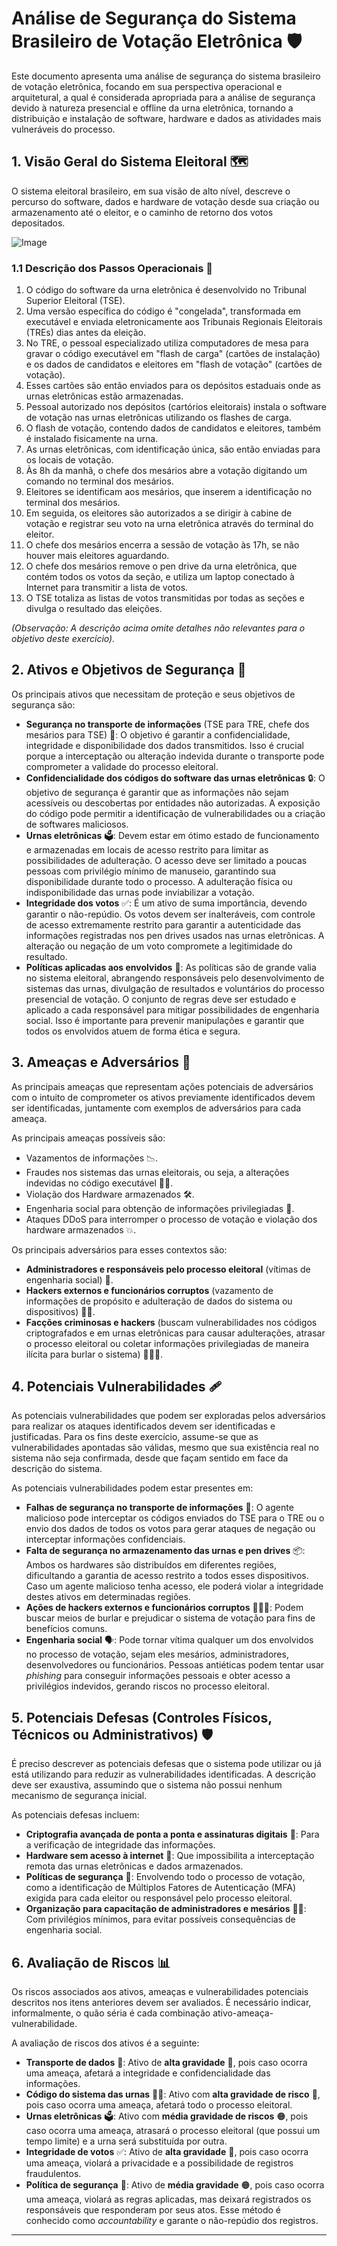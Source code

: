 # Análise de Segurança do Sistema Brasileiro de Votação Eletrônica 🛡️

Este documento apresenta uma análise de segurança do sistema brasileiro de votação eletrônica, focando em sua perspectiva operacional e arquitetural, a qual é considerada apropriada para a análise de segurança devido à natureza presencial e offline da urna eletrônica, tornando a distribuição e instalação de software, hardware e dados as atividades mais vulneráveis do processo.

## 1\. Visão Geral do Sistema Eleitoral 🗺️

O sistema eleitoral brasileiro, em sua visão de alto nível, descreve o percurso do software, dados e hardware de votação desde sua criação ou armazenamento até o eleitor, e o caminho de retorno dos votos depositados.

![Image](https://github.com/user-attachments/assets/4285a421-895c-4b8f-a204-9100a31890fa)

### 1.1 Descrição dos Passos Operacionais 👣

1.  O código do software da urna eletrônica é desenvolvido no Tribunal Superior Eleitoral (TSE).
2.  Uma versão específica do código é "congelada", transformada em executável e enviada eletronicamente aos Tribunais Regionais Eleitorais (TREs) dias antes da eleição.
3.  No TRE, o pessoal especializado utiliza computadores de mesa para gravar o código executável em "flash de carga" (cartões de instalação) e os dados de candidatos e eleitores em "flash de votação" (cartões de votação).
4.  Esses cartões são então enviados para os depósitos estaduais onde as urnas eletrônicas estão armazenadas.
5.  Pessoal autorizado nos depósitos (cartórios eleitorais) instala o software de votação nas urnas eletrônicas utilizando os flashes de carga.
6.  O flash de votação, contendo dados de candidatos e eleitores, também é instalado fisicamente na urna.
7.  As urnas eletrônicas, com identificação única, são então enviadas para os locais de votação.
8.  Às 8h da manhã, o chefe dos mesários abre a votação digitando um comando no terminal dos mesários.
9.  Eleitores se identificam aos mesários, que inserem a identificação no terminal dos mesários.
10. Em seguida, os eleitores são autorizados a se dirigir à cabine de votação e registrar seu voto na urna eletrônica através do terminal do eleitor.
11. O chefe dos mesários encerra a sessão de votação às 17h, se não houver mais eleitores aguardando.
12. O chefe dos mesários remove o pen drive da urna eletrônica, que contém todos os votos da seção, e utiliza um laptop conectado à Internet para transmitir a lista de votos.
13. O TSE totaliza as listas de votos transmitidas por todas as seções e divulga o resultado das eleições.

*(Observação: A descrição acima omite detalhes não relevantes para o objetivo deste exercício).*

## 2\. Ativos e Objetivos de Segurança 🎯

Os principais ativos que necessitam de proteção e seus objetivos de segurança são:

  * **Segurança no transporte de informações** (TSE para TRE, chefe dos mesários para TSE) 🚚: O objetivo é garantir a confidencialidade, integridade e disponibilidade dos dados transmitidos. Isso é crucial porque a interceptação ou alteração indevida durante o transporte pode comprometer a validade do processo eleitoral.
  * **Confidencialidade dos códigos do software das urnas eletrônicas** 🔒: O objetivo de segurança é garantir que as informações não sejam acessíveis ou descobertas por entidades não autorizadas. A exposição do código pode permitir a identificação de vulnerabilidades ou a criação de softwares maliciosos.
  * **Urnas eletrônicas** 🗳️: Devem estar em ótimo estado de funcionamento e armazenadas em locais de acesso restrito para limitar as possibilidades de adulteração. O acesso deve ser limitado a poucas pessoas com privilégio mínimo de manuseio, garantindo sua disponibilidade durante todo o processo. A adulteração física ou indisponibilidade das urnas pode inviabilizar a votação.
  * **Integridade dos votos** ✅: É um ativo de suma importância, devendo garantir o não-repúdio. Os votos devem ser inalteráveis, com controle de acesso extremamente restrito para garantir a autenticidade das informações registradas nos pen drives usados nas urnas eletrônicas. A alteração ou negação de um voto compromete a legitimidade do resultado.
  * **Políticas aplicadas aos envolvidos** 📜: As políticas são de grande valia no sistema eleitoral, abrangendo responsáveis pelo desenvolvimento de sistemas das urnas, divulgação de resultados e voluntários do processo presencial de votação. O conjunto de regras deve ser estudado e aplicado a cada responsável para mitigar possibilidades de engenharia social. Isso é importante para prevenir manipulações e garantir que todos os envolvidos atuem de forma ética e segura.

## 3\. Ameaças e Adversários 🚨

As principais ameaças que representam ações potenciais de adversários com o intuito de comprometer os ativos previamente identificados devem ser identificadas, juntamente com exemplos de adversários para cada ameaça.

As principais ameaças possíveis são:

  * Vazamentos de informações 📉.
  * Fraudes nos sistemas das urnas eleitorais, ou seja, a alterações indevidas no código executável 🧑‍💻.
  * Violação dos Hardware armazenados 🛠.
  * Engenharia social para obtenção de informações privilegiadas 🎣.
  * Ataques DDoS para interromper o processo de votação e violação dos hardware armazenados 💥.

Os principais adversários para esses contextos são:

  * **Administradores e responsáveis pelo processo eleitoral** (vítimas de engenharia social) 👤.
  * **Hackers externos e funcionários corruptos** (vazamento de informações de propósito e adulteração de dados do sistema ou dispositivos) 👾💼.
  * **Facções criminosas e hackers** (buscam vulnerabilidades nos códigos criptografados e em urnas eletrônicas para causar adulterações, atrasar o processo eleitoral ou coletar informações privilegiadas de maneira ilícita para burlar o sistema) 🕵️‍♀️😈.

## 4\. Potenciais Vulnerabilidades 🩹

As potenciais vulnerabilidades que podem ser exploradas pelos adversários para realizar os ataques identificados devem ser identificadas e justificadas. Para os fins deste exercício, assume-se que as vulnerabilidades apontadas são válidas, mesmo que sua existência real no sistema não seja confirmada, desde que façam sentido em face da descrição do sistema.

As potenciais vulnerabilidades podem estar presentes em:

  * **Falhas de segurança no transporte de informações** 🚚: O agente malicioso pode interceptar os códigos enviados do TSE para o TRE ou o envio dos dados de todos os votos para gerar ataques de negação ou interceptar informações confidenciais.
  * **Falta de segurança no armazenamento das urnas e pen drives** 📦: Ambos os hardwares são distribuídos em diferentes regiões, dificultando a garantia de acesso restrito a todos esses dispositivos. Caso um agente malicioso tenha acesso, ele poderá violar a integridade destes ativos em determinadas regiões.
  * **Ações de hackers externos e funcionários corruptos** 🧑‍💻💼: Podem buscar meios de burlar e prejudicar o sistema de votação para fins de benefícios comuns.
  * **Engenharia social** 🗣️: Pode tornar vítima qualquer um dos envolvidos no processo de votação, sejam eles mesários, administradores, desenvolvedores ou funcionários. Pessoas antiéticas podem tentar usar *phishing* para conseguir informações pessoais e obter acesso a privilégios indevidos, gerando riscos no processo eleitoral.

## 5\. Potenciais Defesas (Controles Físicos, Técnicos ou Administrativos) 🛡️

É preciso descrever as potenciais defesas que o sistema pode utilizar ou já está utilizando para reduzir as vulnerabilidades identificadas. A descrição deve ser exaustiva, assumindo que o sistema não possui nenhum mecanismo de segurança inicial.

As potenciais defesas incluem:

  * **Criptografia avançada de ponta a ponta e assinaturas digitais** 🔐: Para a verificação de integridade das informações.
  * **Hardware sem acesso à internet** 🔌: Que impossibilita a interceptação remota das urnas eletrônicas e dados armazenados.
  * **Políticas de segurança** 📝: Envolvendo todo o processo de votação, como a identificação de Múltiplos Fatores de Autenticação (MFA) exigida para cada eleitor ou responsável pelo processo eleitoral.
  * **Organização para capacitação de administradores e mesários** 🧑‍🏫: Com privilégios mínimos, para evitar possíveis consequências de engenharia social.

## 6\. Avaliação de Riscos 📊

Os riscos associados aos ativos, ameaças e vulnerabilidades potenciais descritos nos itens anteriores devem ser avaliados. É necessário indicar, informalmente, o quão séria é cada combinação ativo-ameaça-vulnerabilidade.

A avaliação de riscos dos ativos é a seguinte:

  * **Transporte de dados** 🚚: Ativo de **alta gravidade** 🔴, pois caso ocorra uma ameaça, afetará a integridade e confidencialidade das informações.
  * **Código do sistema das urnas** 🧑‍💻: Ativo com **alta gravidade de risco** 🔴, pois caso ocorra uma ameaça, afetará todo o processo eleitoral.
  * **Urnas eletrônicas** 🗳️: Ativo com **média gravidade de riscos** 🟠, pois caso ocorra uma ameaça, atrasará o processo eleitoral (que possui um tempo limite) e a urna será substituída por outra.
  * **Integridade de votos** ✅: Ativo de **alta gravidade** 🔴, pois caso ocorra uma ameaça, violará a privacidade e a possibilidade de registros fraudulentos.
  * **Política de segurança** 📝: Ativo de **média gravidade** 🟠, pois caso ocorra uma ameaça, violará as regras aplicadas, mas deixará registrados os responsáveis que responderam por seus atos. Esse método é conhecido como *accountability* e garante o não-repúdio dos registros.

-----
